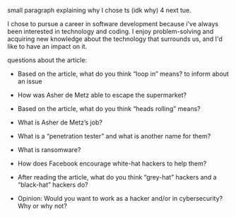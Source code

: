 small paragraph explaining why I chose ts (idk why) 4 next tue.

I chose to pursue a career in software development because i've always been interested in technology and coding. I enjoy problem-solving and acquiring new knowledge about the technology that surrounds us, and I'd like to have an impact on it.

questions about the article:
- Based on the article, what do you think “loop in” means?
to inform about an issue
- How was Asher de Metz able to escape the supermarket?

- Based on the article, what do you think “heads rolling” means?
- What is Asher de Metz’s job?
- What is a “penetration tester” and what is another name for them?
- What is ransomware?
- How does Facebook encourage white-hat hackers to help them?
- After reading the article, what do you think “grey-hat” hackers and a “black-hat” hackers do?
- Opinion: Would you want to work as a hacker and/or in cybersecurity? Why or why not?